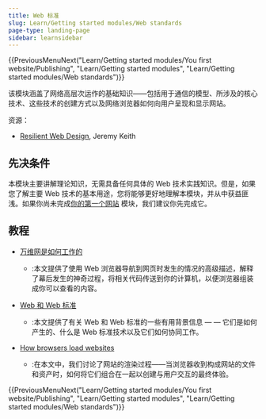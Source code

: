 ```yaml
---
title: Web 标准
slug: Learn/Getting started modules/Web standards
page-type: landing-page
sidebar: learnsidebar
---
```


{{PreviousMenuNext("Learn/Getting started modules/You first website/Publishing", "Learn/Getting started modules", "Learn/Getting started modules/Web standards")}}


该模块涵盖了网络高层次运作的基础知识——包括用于通信的模型、所涉及的核心技术、这些技术的创建方式以及网络浏览器如何向用户呈现和显示网站。

资源：

- [Resilient Web Design](https://resilientwebdesign.com/), Jeremy Keith

## 先决条件

本模块主要讲解理论知识，无需具备任何具体的 Web 技术实践知识。但是，如果您了解主要 Web 技术的基本用途，您将能够更好地理解本模块，并从中获益匪浅。如果你尚未完成[你的第一个网站]([/zh-CN/docs/Learn_web_development/Getting_started/Your_first_website) 模块，我们建议你先完成它。

## 教程

- [万维网是如何工作的](/zh-CN/docs/Learn_web_development/Getting_started/Web_standards/How_the_web_works)
  - :本文提供了使用 Web 浏览器导航到网页时发生的情况的高级描述，解释了幕后发生的神奇过程，将相关代码传送到你的计算机，以便浏览器组装成你可以查看的内容。
  
- [Web 和 Web 标准](/zh-CN/docs/Learn_web_development/Getting_started/Web_standards/The_web_standards_model)
  - :本文提供了有关 Web 和 Web 标准的一些有用背景信息 — — 它们是如何产生的、什么是 Web 标准技术以及它们如何协同工作。

- [How browsers load websites](/en-US/docs/Learn_web_development/Getting_started/Web_standards/How_browsers_load_websites)
  - :在本文中，我们讨论了网站的渲染过程——当浏览器收到构成网站的文件和资产时，如何将它们组合在一起以创建与用户交互的最终体验。

{{PreviousMenuNext("Learn/Getting started modules/You first website/Publishing", "Learn/Getting started modules", "Learn/Getting started modules/Web standards")}}
